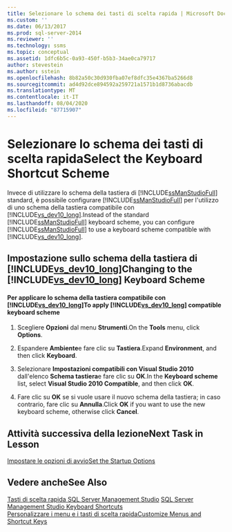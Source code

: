 ```yaml
---
title: Selezionare lo schema dei tasti di scelta rapida | Microsoft Docs
ms.custom: ''
ms.date: 06/13/2017
ms.prod: sql-server-2014
ms.reviewer: ''
ms.technology: ssms
ms.topic: conceptual
ms.assetid: 1dfc6b5c-0a93-450f-b5b3-34ae0ca79717
author: stevestein
ms.author: sstein
ms.openlocfilehash: 8b82a50c30d930fba07ef8dfc35e4367ba5266d8
ms.sourcegitcommit: ad4d92dce894592a259721a1571b1d8736abacdb
ms.translationtype: MT
ms.contentlocale: it-IT
ms.lasthandoff: 08/04/2020
ms.locfileid: "87715907"
---
```

# <a name="select-the-keyboard-shortcut-scheme"></a><span data-ttu-id="896d2-102">Selezionare lo schema dei tasti di scelta rapida</span><span class="sxs-lookup"><span data-stu-id="896d2-102">Select the Keyboard Shortcut Scheme</span></span>
  <span data-ttu-id="896d2-103">Invece di utilizzare lo schema della tastiera di [!INCLUDE[ssManStudioFull](../../includes/ssmanstudiofull-md.md)] standard, è possibile configurare [!INCLUDE[ssManStudioFull](../../includes/ssmanstudiofull-md.md)] per l'utilizzo di uno schema della tastiera compatibile con [!INCLUDE[vs_dev10_long](../../includes/vs-dev10-long-md.md)].</span><span class="sxs-lookup"><span data-stu-id="896d2-103">Instead of the standard [!INCLUDE[ssManStudioFull](../../includes/ssmanstudiofull-md.md)] keyboard scheme, you can configure [!INCLUDE[ssManStudioFull](../../includes/ssmanstudiofull-md.md)] to use a keyboard scheme compatible with [!INCLUDE[vs_dev10_long](../../includes/vs-dev10-long-md.md)].</span></span>  
  
## <a name="changing-to-the-vs_dev10_long-keyboard-scheme"></a><span data-ttu-id="896d2-104">Impostazione sullo schema della tastiera di [!INCLUDE[vs_dev10_long](../../includes/vs-dev10-long-md.md)]</span><span class="sxs-lookup"><span data-stu-id="896d2-104">Changing to the [!INCLUDE[vs_dev10_long](../../includes/vs-dev10-long-md.md)] Keyboard Scheme</span></span>  
  
#### <a name="to-apply-vs_dev10_long-compatible-keyboard-scheme"></a><span data-ttu-id="896d2-105">Per applicare lo schema della tastiera compatibile con [!INCLUDE[vs_dev10_long](../../includes/vs-dev10-long-md.md)]</span><span class="sxs-lookup"><span data-stu-id="896d2-105">To apply [!INCLUDE[vs_dev10_long](../../includes/vs-dev10-long-md.md)] compatible keyboard scheme</span></span>  
  
1.  <span data-ttu-id="896d2-106">Scegliere **Opzioni** dal menu **Strumenti**.</span><span class="sxs-lookup"><span data-stu-id="896d2-106">On the **Tools** menu, click **Options**.</span></span>  
  
2.  <span data-ttu-id="896d2-107">Espandere **Ambiente**e fare clic su **Tastiera**.</span><span class="sxs-lookup"><span data-stu-id="896d2-107">Expand **Environment**, and then click **Keyboard**.</span></span>  
  
3.  <span data-ttu-id="896d2-108">Selezionare **Impostazioni compatibili con Visual Studio 2010** dall'elenco **Schema tastiera**e fare clic su **OK**.</span><span class="sxs-lookup"><span data-stu-id="896d2-108">In the **Keyboard scheme** list, select **Visual Studio 2010 Compatible**, and then click **OK**.</span></span>  
  
4.  <span data-ttu-id="896d2-109">Fare clic su **OK** se si vuole usare il nuovo schema della tastiera; in caso contrario, fare clic su **Annulla**.</span><span class="sxs-lookup"><span data-stu-id="896d2-109">Click **OK** if you want to use the new keyboard scheme, otherwise click **Cancel**.</span></span>  
  
## <a name="next-task-in-lesson"></a><span data-ttu-id="896d2-110">Attività successiva della lezione</span><span class="sxs-lookup"><span data-stu-id="896d2-110">Next Task in Lesson</span></span>  
 [<span data-ttu-id="896d2-111">Impostare le opzioni di avvio</span><span class="sxs-lookup"><span data-stu-id="896d2-111">Set the Startup Options</span></span>](lesson-1-7-set-the-startup-options.md)  
  
## <a name="see-also"></a><span data-ttu-id="896d2-112">Vedere anche</span><span class="sxs-lookup"><span data-stu-id="896d2-112">See Also</span></span>  
 <span data-ttu-id="896d2-113">[Tasti di scelta rapida SQL Server Management Studio](../sql-server-management-studio-keyboard-shortcuts.md) </span><span class="sxs-lookup"><span data-stu-id="896d2-113">[SQL Server Management Studio Keyboard Shortcuts](../sql-server-management-studio-keyboard-shortcuts.md) </span></span>  
 [<span data-ttu-id="896d2-114">Personalizzare i menu e i tasti di scelta rapida</span><span class="sxs-lookup"><span data-stu-id="896d2-114">Customize Menus and Shortcut Keys</span></span>](../customize-menus-and-shortcut-keys.md)  
  
  
